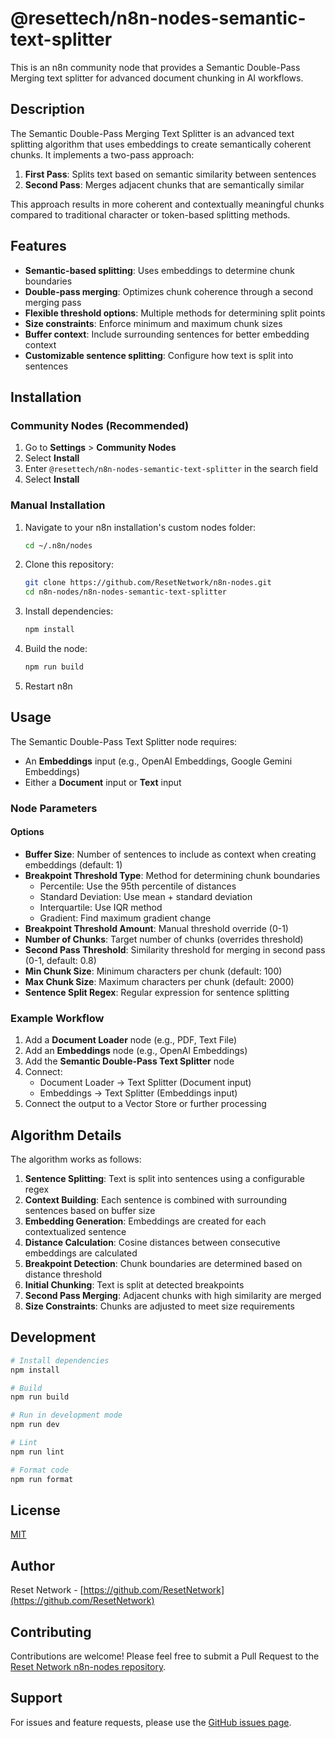 # @resettech/n8n-nodes-semantic-text-splitter


This is an n8n community node that provides a Semantic Double-Pass Merging text splitter for advanced document chunking in AI workflows.

## Description

The Semantic Double-Pass Merging Text Splitter is an advanced text splitting algorithm that uses embeddings to create semantically coherent chunks. It implements a two-pass approach:

1. **First Pass**: Splits text based on semantic similarity between sentences
2. **Second Pass**: Merges adjacent chunks that are semantically similar

This approach results in more coherent and contextually meaningful chunks compared to traditional character or token-based splitting methods.

## Features

- **Semantic-based splitting**: Uses embeddings to determine chunk boundaries
- **Double-pass merging**: Optimizes chunk coherence through a second merging pass
- **Flexible threshold options**: Multiple methods for determining split points
- **Size constraints**: Enforce minimum and maximum chunk sizes
- **Buffer context**: Include surrounding sentences for better embedding context
- **Customizable sentence splitting**: Configure how text is split into sentences

## Installation

### Community Nodes (Recommended)

1. Go to **Settings** > **Community Nodes**
2. Select **Install**
3. Enter `@resettech/n8n-nodes-semantic-text-splitter` in the search field
4. Select **Install**

### Manual Installation

1. Navigate to your n8n installation's custom nodes folder:
   ```bash
   cd ~/.n8n/nodes
   ```
2. Clone this repository:
   ```bash
   git clone https://github.com/ResetNetwork/n8n-nodes.git
   cd n8n-nodes/n8n-nodes-semantic-text-splitter
   ```
3. Install dependencies:
   ```bash
   npm install
   ```
4. Build the node:
   ```bash
   npm run build
   ```
5. Restart n8n

## Usage

The Semantic Double-Pass Text Splitter node requires:
- An **Embeddings** input (e.g., OpenAI Embeddings, Google Gemini Embeddings)
- Either a **Document** input or **Text** input

### Node Parameters

#### Options

- **Buffer Size**: Number of sentences to include as context when creating embeddings (default: 1)
- **Breakpoint Threshold Type**: Method for determining chunk boundaries
  - Percentile: Use the 95th percentile of distances
  - Standard Deviation: Use mean + standard deviation
  - Interquartile: Use IQR method
  - Gradient: Find maximum gradient change
- **Breakpoint Threshold Amount**: Manual threshold override (0-1)
- **Number of Chunks**: Target number of chunks (overrides threshold)
- **Second Pass Threshold**: Similarity threshold for merging in second pass (0-1, default: 0.8)
- **Min Chunk Size**: Minimum characters per chunk (default: 100)
- **Max Chunk Size**: Maximum characters per chunk (default: 2000)
- **Sentence Split Regex**: Regular expression for sentence splitting

### Example Workflow

1. Add a **Document Loader** node (e.g., PDF, Text File)
2. Add an **Embeddings** node (e.g., OpenAI Embeddings)
3. Add the **Semantic Double-Pass Text Splitter** node
4. Connect:
   - Document Loader → Text Splitter (Document input)
   - Embeddings → Text Splitter (Embeddings input)
5. Connect the output to a Vector Store or further processing

## Algorithm Details

The algorithm works as follows:

1. **Sentence Splitting**: Text is split into sentences using a configurable regex
2. **Context Building**: Each sentence is combined with surrounding sentences based on buffer size
3. **Embedding Generation**: Embeddings are created for each contextualized sentence
4. **Distance Calculation**: Cosine distances between consecutive embeddings are calculated
5. **Breakpoint Detection**: Chunk boundaries are determined based on distance threshold
6. **Initial Chunking**: Text is split at detected breakpoints
7. **Second Pass Merging**: Adjacent chunks with high similarity are merged
8. **Size Constraints**: Chunks are adjusted to meet size requirements

## Development

```bash
# Install dependencies
npm install

# Build
npm run build

# Run in development mode
npm run dev

# Lint
npm run lint

# Format code
npm run format
```

## License

[MIT](LICENSE.md)

## Author

Reset Network - [https://github.com/ResetNetwork](https://github.com/ResetNetwork)

## Contributing

Contributions are welcome! Please feel free to submit a Pull Request to the [Reset Network n8n-nodes repository](https://github.com/ResetNetwork/n8n-nodes).

## Support

For issues and feature requests, please use the [GitHub issues page](https://github.com/ResetNetwork/n8n-nodes/issues). 